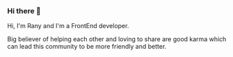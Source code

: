 ### Hi there 👋

Hi, I'm Rany and I'm a  FrontEnd developer.

Big believer of helping each other and loving to share are good karma which can lead this community to be more friendly and better.

<!--
**Landy510/Landy510** is a ✨ _special_ ✨ repository because its `README.md` (this file) appears on your GitHub profile.

Here are some ideas to get you started:

- 🔭 I’m currently working on ...
- 🌱 I’m currently learning ...
- 👯 I’m looking to collaborate on ...
- 🤔 I’m looking for help with ...
- 💬 Ask me about ...
- 📫 How to reach me: ...
- 😄 Pronouns: ...
- ⚡ Fun fact: ...
-->
